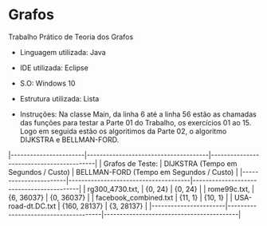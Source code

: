 # Grafos
Trabalho Prático de Teoria dos Grafos



* Linguagem utilizada:  Java

* IDE utilizada:  Eclipse

* S.O: Windows 10

* Estrutura utilizada:  Lista

* Instruções:  Na classe Main, da linha 6 até a linha 56 estão as chamadas das funções para testar a Parte 01 do Trabalho, os exercícios 01 ao 15. Logo em seguida estão os algoritimos da Parte 02, o algoritmo DIJKSTRA e BELLMAN-FORD.



|-----------------------|--------------------------------------|------------------------------------------|
| Grafos de Teste:      | DIJKSTRA (Tempo em Segundos / Custo) | BELLMAN-FORD (Tempo em Segundos / Custo) |
|-----------------------|--------------------------------------|------------------------------------------|
| rg300_4730.txt,       |        {0, 24}                       |        {0, 24}                           |
| rome99c.txt,          |        {6, 36037}                    |        {0, 36037}                        |
| facebook_combined.txt |        {11, 1}                       |        {10, 1}                           |
| USA-road-dt.DC.txt    |        {160, 28137}                  |        {3, 28137}                        |
|-----------------------|--------------------------------------|------------------------------------------|
